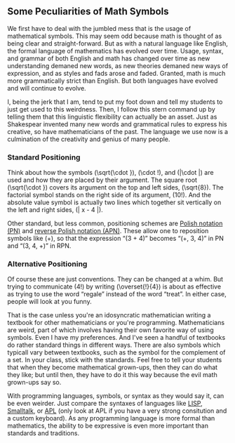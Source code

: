 ## Some Peculiarities of Math Symbols

We first have to deal with the jumbled mess that is the usage of
mathematical symbols. This may seem odd because math is thought of
as being clear and straight-forward. But as with a natural language
like English, the formal language of mathematics has evolved over time.
Usage, syntax, and grammar of both English and math has changed over
time as new understanding demaned new words, as new theories demaned
new ways of expression, and as styles and fads arose and faded.
Granted, math is much more grammatically strict than English. But both
languages have evolved and will continue to evolve.

I, being the jerk that I am, tend to put my foot down and tell my
students to just get used to this weirdness. Then, I follow this stern
command up by telling them that this linguistic flexibility can
actually be an asset. Just as Shakespear invented many new words and
grammatical rules to express his creative, so have mathematicians of
the past. The language we use now is a culmination of the creativity
and genius of many people.

### Standard Positioning

Think about how the symbols \(\sqrt{\cdot }\), \(\cdot !\), and
\(|\cdot |\) are used and how they are placed by their argument. The
square root \(\sqrt{\cdot }\) covers its argument on the top and left
sides, \(\sqrt{8}\). The factorial symbol stands on the right side of
its argument, \(10!\). And the absolute value symbol is actually two
lines which together sit vertically on the left and right sides,
\(| x - 4 |\).

Other standard, but less common, positioning schemes are
[Polish notation (PN)][1] and [reverse Polish notation (APN)][2].
These allow one to reposition symbols like \(+\), so that the
expression “\(3 + 4\)” becomes “\(+\, 3\, 4\)”
in PN and “\(3\, 4\, +\)” in RPN.

### Alternative Positioning

Of course these are just conventions. They can be changed at a whim.
But trying to communicate \(4!\) by writing \(\overset{!}{4}\) is about
as effective as trying to use the word “regale” instead of
the word “treat”. In either case, people will look at you
funny.

That is the case unless you're an idosyncratic mathematician writing a
textbook for other mathematicians or you're programming. Mathematicians
are weird, part of which involves having their own favorite way of
using symbols. Even I have my preferences. And I've seen a handful of
textbooks do rather standard things in different ways. There are also
symbols which typicall vary between textbooks, such as the symbol for
the complement of a set. In your class, stick with the standards. Feel
free to tell your students that when they become mathematical
grown-ups, then they can do what they like; but until then, they have
to do it this way because the evil math grown-ups say so.

With programming languages, symbols, or syntax as they would say it,
can be even weirder. Just compare the syntaxes of languages like
[LISP][3], [Smalltalk][4], or [APL][5] (only look at APL if you have a very
strong consitution and a custom keyboard). As any programming language is more
formal than mathematics, the ability to be expressive is even more important
than standards and traditions.

[1]: https://en.wikipedia.org/wiki/Polish_notation "Polish notation"
[2]: https://en.wikipedia.org/wiki/Reverse_Polish_notation "Reverse Polish notation"
[3]: https://en.wikipedia.org/wiki/Lisp_%28programming_language%29#Syntax_and_semantics "LISP"
[4]: https://en.wikipedia.org/wiki/Smalltalk#Expressions "Smalltalk"
[5]: https://en.wikipedia.org/wiki/APL_%28programming_language%29 "APL"
